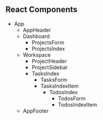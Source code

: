 ## React Components
* App
  * AppHeader
  * Dashboard
    * ProjectsForm
    * ProjectsIndex
  * Workspace
    * ProjectHeader
    * ProjectSidebar
    * TasksIndex
      * TasksForm
      * TasksIndexItem
        * TodosIndex
          * TodosForm
          * TodosIndexItem
  * AppFooter
